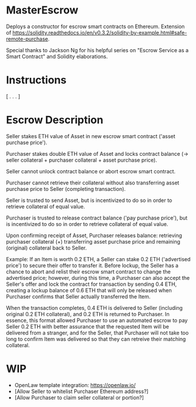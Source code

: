 # MasterEscrow
Deploys a constructor for escrow smart contracts on Ethereum. Extension of https://solidity.readthedocs.io/en/v0.3.2/solidity-by-example.html#safe-remote-purchase. 

Special thanks to Jackson Ng for his helpful series on "Escrow Service as a Smart Contract" and Solidity elaborations.

# Instructions
[ . . . ]

# Escrow Description
Seller stakes ETH value of Asset in new escrow smart contract ('asset purchase price').  

Purchaser stakes double ETH value of Asset and locks contract balance (-> seller collateral + purchaser collateral + asset purchase price).

Seller cannot unlock contract balance or abort escrow smart contract.

Purchaser cannot retrieve their collateral without also transferring asset purchase price to Seller (completing transaction).

Seller is trusted to send Asset, but is incentivized to do so in order to retrieve collateral of equal value.

Purchaser is trusted to release contract balance ('pay purchase price'), but is incentivized to do so in order to retrieve collateral of equal value.

Upon confirming receipt of Asset, Purchaser releases balance: retrieving purchaser collateral (+) transferring asset purchase price and  remaining (original) collateral back to Seller.

Example:
If an Item is worth 0.2 ETH, a Seller can stake 0.2 ETH ('advertised price') to secure their offer to transfer it. 
Before lockup, the Seller has a chance to abort and relist their escrow smart contract to change the advertised price; however, during this time, a Purchaser can also accept the Seller's offer and lock the contract for transaction by sending 0.4 ETH, creating a lockup balance of 0.6 ETH that will only be released when Purchaser confirms that Seller actually transferred the Item.   

When the transaction completes, 0.4 ETH is delivered to Seller (including original 0.2 ETH collateral), and 0.2 ETH is returned to Purchaser. In essence, this format allowed Purchaser to use an automated escrow to pay Seller 0.2 ETH with better assurance that the requested Item will be delivered from a stranger, and for the Seller, that Purchaser will not take too long to confirm Item was delivered so that they can retreive their matching collateral. 

# WIP
* OpenLaw template integration: https://openlaw.io/
* [Allow Seller to whitelist Purchaser Ethereum address?]
* [Allow Purchaser to claim seller collateral or portion?]
